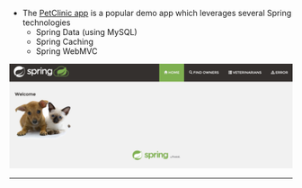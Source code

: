 

*   The [PetClinic app](https://github.com/spring-projects/spring-petclinic) is a popular demo app which leverages several Spring technologies
    *   Spring Data (using MySQL)
    *   Spring Caching
    *   Spring WebMVC

![alt_text](images/petclinic.jpeg "image_tooltip")




---
